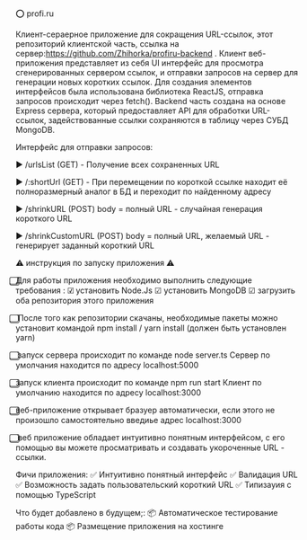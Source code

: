 ⭕ profi.ru

Клиент-сераерное приложение для сокращения URL-ссылок, этот репозиторий клиентской часть, ссылка на сервер:https://github.com/Zhihorka/profiru-backend . Клиент веб-приложения представляет из себя UI интерфейс для просмотра сгенерированных сервером ссылок, и отправки запросов на сервер для генерации новых коротких ссылок. Для создания элементов интерфейсов была использована библиотека ReactJS, отправка запросов происходит через fetch(). Backend часть создана на основе Express сервера, который предоставляет API для обработки URL-ссылок, задействованные ссылки сохраняются в таблицу через СУБД MongoDB.

Интерфейс для отправки запросов:

▶ /urlsList (GET) - Получение всех сохраненных URL

▶ /:shortUrl (GET) - При перемещении по короткой ссылке находит её полноразмерный аналог в БД и переходит по найденному адресу

▶ /shrinkURL (POST) body = полный URL - случайная генерация короткого URL

▶ /shrinkCustomURL (POST) body = полный URL, желаемый URL - генерирует заданный короткий URL

⚠ инструкция по запуску приложения ⚠

⃣Для работы приложения необходимо выполнить следующие требования : ☑ установить Node.Js ☑ установить MongoDB ☑ загрузить оба репозитория этого приложения

⃣ После того как репозитории скачаны, необходимые пакеты можно установит командой npm install / yarn install (должен быть установлен yarn)

⃣ запуск сервера происходит по команде node server.ts Сервер по умолчания находится по адресу localhost:5000

⃣запуск клиента происходит по команде npm run start Клиент по умолчанию находится по адресу localhost:3000

⃣веб-приложение открывает бразуер автоматически, если этого не произошло самостоятельно введиье адрес localhost:3000

⃣ веб приложение обладает интуитивно понятным интерфейсом,
с его помощью вы можете просматривать и создавать укороченные URL - ссылки.

Фичи приложения: ✅ Интуитивно понятный интерфейс ✅ Валидация URL ✅ Возможность задать пользовательский короткий URL ✅ Типизауия с помощью TypeScript

Что будет добавлено в будущем;: 📦 Автоматическое тестирование работы кода 📦 Размещение приложения на хостинге 



